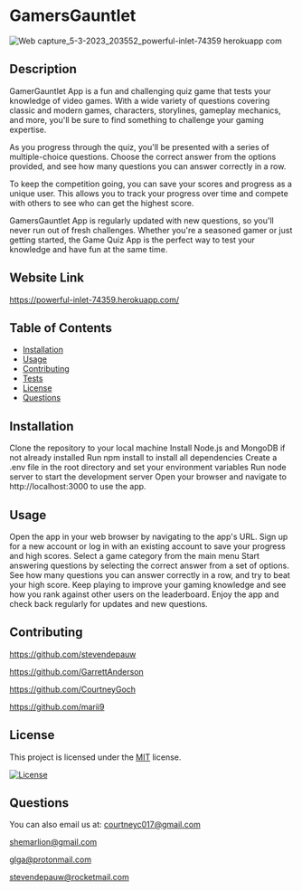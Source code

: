 # GamersGauntlet

![Web capture_5-3-2023_203552_powerful-inlet-74359 herokuapp com](https://user-images.githubusercontent.com/116024194/223000390-376161d9-2517-49c4-88f6-c48ca85280dd.jpeg)

## Description
GamerGauntlet App is a fun and challenging quiz game that tests your knowledge of video games. With a wide variety of questions covering classic and modern games, characters, storylines, gameplay mechanics, and more, you'll be sure to find something to challenge your gaming expertise.

As you progress through the quiz, you'll be presented with a series of multiple-choice questions. Choose the correct answer from the options provided, and see how many questions you can answer correctly in a row.

To keep the competition going, you can save your scores and progress as a unique user. This allows you to track your progress over time and compete with others to see who can get the highest score.

GamersGauntlet App is regularly updated with new questions, so you'll never run out of fresh challenges. Whether you're a seasoned gamer or just getting started, the Game Quiz App is the perfect way to test your knowledge and have fun at the same time.

## Website Link

https://powerful-inlet-74359.herokuapp.com/


## Table of Contents
- [Installation](#installation)
- [Usage](#usage)
- [Contributing](#contributing)
- [Tests](#tests)
- [License](#license)
- [Questions](#questions)

## Installation

Clone the repository to your local machine
Install Node.js and MongoDB if not already installed
Run npm install to install all dependencies
Create a .env file in the root directory and set your environment variables
Run node server to start the development server
Open your browser and navigate to http://localhost:3000 to use the app.

## Usage

Open the app in your web browser by navigating to the app's URL.
Sign up for a new account or log in with an existing account to save your progress and high scores.
Select a game category from the main menu
Start answering questions by selecting the correct answer from a set of options.
See how many questions you can answer correctly in a row, and try to beat your high score.
Keep playing to improve your gaming knowledge and see how you rank against other users on the leaderboard.
Enjoy the app and check back regularly for updates and new questions.

## Contributing
https://github.com/stevendepauw


https://github.com/GarrettAnderson


https://github.com/CourtneyGoch


https://github.com/marii9

## License

This project is licensed under the [MIT](https://opensource.org/licenses/mit) license.

[![License](https://img.shields.io/badge/License-MIT-green.svg)](https://opensource.org/licenses/mit)

## Questions
You can also email us at: 
courtneyc017@gmail.com


shemarlion@gmail.com


glga@protonmail.com


stevendepauw@rocketmail.com





